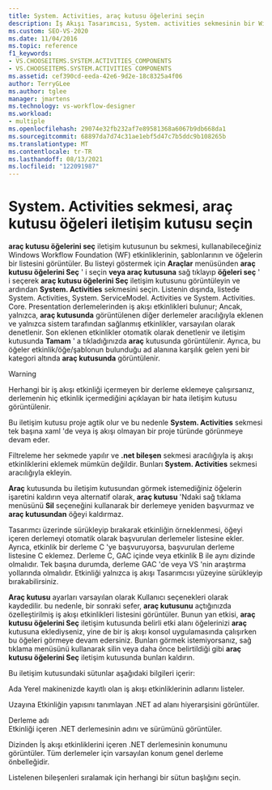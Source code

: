 ```yaml
---
title: System. Activities, araç kutusu öğelerini seçin
description: İş Akışı Tasarımcısı, System. activities sekmesinin bir Windows Workflow Foundation (WF) etkinlikleri, şablonları ve sizin için kullanılabilen öğelerin bir listesini nasıl görüntülediğini öğrenin.
ms.custom: SEO-VS-2020
ms.date: 11/04/2016
ms.topic: reference
f1_keywords:
- VS.CHOOSEITEMS.SYSTEM.ACTIVITIES_COMPONENTS
- VS.CHOOSEITEMS.SYSTEM.ACTIVITIES COMPONENTS
ms.assetid: cef390cd-eeda-42e6-9d2e-18c8325a4f06
author: TerryGLee
ms.author: tglee
manager: jmartens
ms.technology: vs-workflow-designer
ms.workload:
- multiple
ms.openlocfilehash: 29074e32fb232af7e89581368a6067b9db668da1
ms.sourcegitcommit: 68897da7d74c31ae1ebf5d47c7b5ddc9b108265b
ms.translationtype: MT
ms.contentlocale: tr-TR
ms.lasthandoff: 08/13/2021
ms.locfileid: "122091987"
---
```

# <a name="systemactivities-tab-choose-toolbox-items-dialog-box"></a>System. Activities sekmesi, araç kutusu öğeleri iletişim kutusu seçin

**araç kutusu öğelerini seç** iletişim kutusunun bu sekmesi, kullanabileceğiniz Windows Workflow Foundation (WF) etkinliklerinin, şablonlarının ve öğelerin bir listesini görüntüler. Bu listeyi göstermek için **Araçlar** menüsünden **araç kutusu öğelerini Seç** ' i seçin **veya araç kutusuna** sağ tıklayıp **öğeleri seç** ' i seçerek **araç kutusu öğelerini Seç** iletişim kutusunu görüntüleyin ve ardından **System. Activities** sekmesini seçin. Listenin dışında, listede System. Activities, System. ServiceModel. Activities ve System. Activities. Core. Presentation derlemelerinden iş akışı etkinlikleri bulunur; Ancak, yalnızca, **araç kutusunda** görüntülenen diğer derlemeler aracılığıyla eklenen ve yalnızca sistem tarafından sağlanmış etkinlikler, varsayılan olarak denetlenir. Son eklenen etkinlikler otomatik olarak denetlenir ve iletişim kutusunda **Tamam** ' a tıkladığınızda **araç** kutusunda görüntülenir. Ayrıca, bu öğeler etkinlik/öğe/şablonun bulunduğu ad alanına karşılık gelen yeni bir kategori altında **araç kutusunda** görüntülenir.

> [!WARNING]
> Herhangi bir iş akışı etkinliği içermeyen bir derleme eklemeye çalışırsanız, derlemenin hiç etkinlik içermediğini açıklayan bir hata iletişim kutusu görüntülenir.

Bu iletişim kutusu proje agtik olur ve bu nedenle **System. Activities** sekmesi tek başına xaml 'de veya iş akışı olmayan bir proje türünde görünmeye devam eder.

Filtreleme her sekmede yapılır ve **.net bileşen** sekmesi aracılığıyla iş akışı etkinliklerini eklemek mümkün değildir. Bunları **System. Activities** sekmesi aracılığıyla ekleyin.

**Araç** kutusunda bu iletişim kutusundan görmek istemediğiniz öğelerin işaretini kaldırın veya alternatif olarak, **araç kutusu** 'Ndaki sağ tıklama menüsünü **Sil** seçeneğini kullanarak bir derlemeye yeniden başvurmaz ve **araç kutusundan** öğeyi kaldırmaz.

Tasarımcı üzerinde sürükleyip bırakarak etkinliğin örneklenmesi, öğeyi içeren derlemeyi otomatik olarak başvurulan derlemeler listesine ekler. Ayrıca, etkinlik bir derleme C 'ye başvuruyorsa, başvurulan derleme listesine C eklemez. Derleme C, GAC içinde veya etkinlik B ile aynı dizinde olmalıdır. Tek başına durumda, derleme GAC 'de veya VS 'nin araştırma yollarında olmalıdır. Etkinliği yalnızca iş akışı Tasarımcısı yüzeyine sürükleyip bırakabilirsiniz.

**Araç kutusu** ayarları varsayılan olarak Kullanıcı seçenekleri olarak kaydedilir. bu nedenle, bir sonraki sefer, **araç kutusunu** açtığınızda özelleştirilmiş iş akışı etkinlikleri listesini görüntüler. Bunun yan etkisi, **araç kutusu öğelerini Seç** iletişim kutusunda belirli etki alanı öğelerinizi **araç** kutusuna eklediyseniz, yine de bir iş akışı konsol uygulamasında çalışırken bu öğeleri görmeye devam edersiniz. Bunları görmek istemiyorsanız, sağ tıklama menüsünü kullanarak silin veya daha önce belirtildiği gibi **araç kutusu öğelerini Seç** iletişim kutusunda bunları kaldırın.

Bu iletişim kutusundaki sütunlar aşağıdaki bilgileri içerir:

Ada
Yerel makinenizde kayıtlı olan iş akışı etkinliklerinin adlarını listeler.

Uzayına
Etkinliğin yapısını tanımlayan .NET ad alanı hiyerarşisini görüntüler.

Derleme adı \
Etkinliği içeren .NET derlemesinin adını ve sürümünü görüntüler.

Dizinden
İş akışı etkinliklerini içeren .NET derlemesinin konumunu görüntüler. Tüm derlemeler için varsayılan konum genel derleme önbelleğidir.

Listelenen bileşenleri sıralamak için herhangi bir sütun başlığını seçin.
